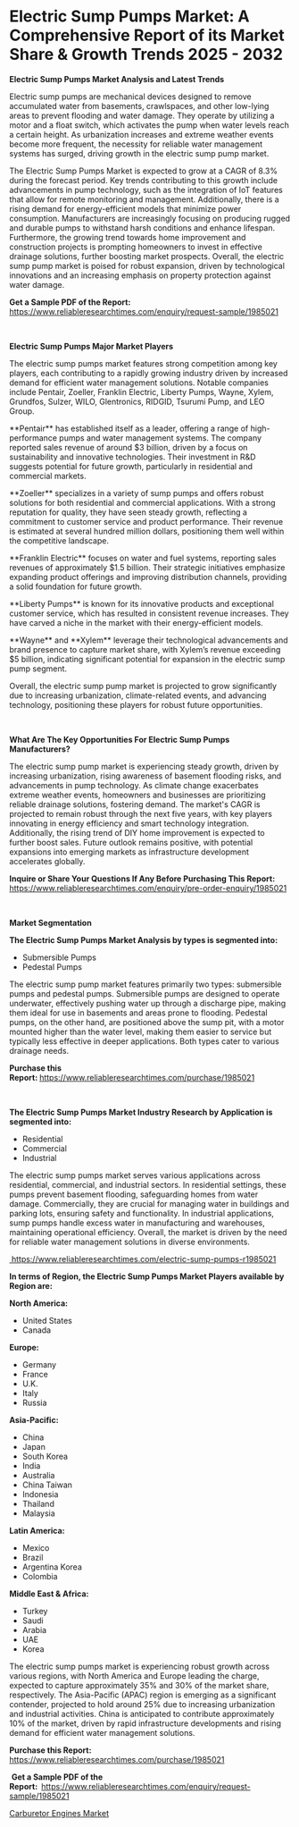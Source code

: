 <p><h1>Electric Sump Pumps Market: A Comprehensive Report of its Market Share & Growth Trends 2025 - 2032</h1></p><p><strong>Electric Sump Pumps Market Analysis and Latest Trends</strong></p>
<p><p>Electric sump pumps are mechanical devices designed to remove accumulated water from basements, crawlspaces, and other low-lying areas to prevent flooding and water damage. They operate by utilizing a motor and a float switch, which activates the pump when water levels reach a certain height. As urbanization increases and extreme weather events become more frequent, the necessity for reliable water management systems has surged, driving growth in the electric sump pump market.</p><p>The Electric Sump Pumps Market is expected to grow at a CAGR of 8.3% during the forecast period. Key trends contributing to this growth include advancements in pump technology, such as the integration of IoT features that allow for remote monitoring and management. Additionally, there is a rising demand for energy-efficient models that minimize power consumption. Manufacturers are increasingly focusing on producing rugged and durable pumps to withstand harsh conditions and enhance lifespan. Furthermore, the growing trend towards home improvement and construction projects is prompting homeowners to invest in effective drainage solutions, further boosting market prospects. Overall, the electric sump pump market is poised for robust expansion, driven by technological innovations and an increasing emphasis on property protection against water damage.</p></p>
<p><strong>Get a Sample PDF of the Report:&nbsp;</strong> <a href="https://www.reliableresearchtimes.com/enquiry/request-sample/1985021?utm_campaign=2277&utm_medium=2&utm_source=Github&utm_content=ia&utm_term=19022025&utm_id=electric-sump-pumps">https://www.reliableresearchtimes.com/enquiry/request-sample/1985021</a></p>
<p>&nbsp;</p>
<p><strong>Electric Sump Pumps Major Market Players</strong></p>
<p><p>The electric sump pumps market features strong competition among key players, each contributing to a rapidly growing industry driven by increased demand for efficient water management solutions. Notable companies include Pentair, Zoeller, Franklin Electric, Liberty Pumps, Wayne, Xylem, Grundfos, Sulzer, WILO, Glentronics, RIDGID, Tsurumi Pump, and LEO Group.</p><p>**Pentair** has established itself as a leader, offering a range of high-performance pumps and water management systems. The company reported sales revenue of around $3 billion, driven by a focus on sustainability and innovative technologies. Their investment in R&D suggests potential for future growth, particularly in residential and commercial markets.</p><p>**Zoeller** specializes in a variety of sump pumps and offers robust solutions for both residential and commercial applications. With a strong reputation for quality, they have seen steady growth, reflecting a commitment to customer service and product performance. Their revenue is estimated at several hundred million dollars, positioning them well within the competitive landscape.</p><p>**Franklin Electric** focuses on water and fuel systems, reporting sales revenues of approximately $1.5 billion. Their strategic initiatives emphasize expanding product offerings and improving distribution channels, providing a solid foundation for future growth.</p><p>**Liberty Pumps** is known for its innovative products and exceptional customer service, which has resulted in consistent revenue increases. They have carved a niche in the market with their energy-efficient models.</p><p>**Wayne** and **Xylem** leverage their technological advancements and brand presence to capture market share, with Xylem’s revenue exceeding $5 billion, indicating significant potential for expansion in the electric sump pump segment.</p><p>Overall, the electric sump pump market is projected to grow significantly due to increasing urbanization, climate-related events, and advancing technology, positioning these players for robust future opportunities.</p></p>
<p>&nbsp;</p>
<p><strong>What Are The Key Opportunities For Electric Sump Pumps Manufacturers?</strong></p>
<p><p>The electric sump pump market is experiencing steady growth, driven by increasing urbanization, rising awareness of basement flooding risks, and advancements in pump technology. As climate change exacerbates extreme weather events, homeowners and businesses are prioritizing reliable drainage solutions, fostering demand. The market's CAGR is projected to remain robust through the next five years, with key players innovating in energy efficiency and smart technology integration. Additionally, the rising trend of DIY home improvement is expected to further boost sales. Future outlook remains positive, with potential expansions into emerging markets as infrastructure development accelerates globally.</p></p>
<p><strong>Inquire or Share Your Questions If Any Before Purchasing This Report:</strong> <a href="https://www.reliableresearchtimes.com/enquiry/pre-order-enquiry/1985021?utm_campaign=2277&utm_medium=2&utm_source=Github&utm_content=ia&utm_term=19022025&utm_id=electric-sump-pumps">https://www.reliableresearchtimes.com/enquiry/pre-order-enquiry/1985021</a></p>
<p>&nbsp;</p>
<p><strong>Market Segmentation</strong></p>
<p><strong>The Electric Sump Pumps Market Analysis by types is segmented into:</strong></p>
<p><ul><li>Submersible Pumps</li><li>Pedestal Pumps</li></ul></p>
<p><p>The electric sump pump market features primarily two types: submersible pumps and pedestal pumps. Submersible pumps are designed to operate underwater, effectively pushing water up through a discharge pipe, making them ideal for use in basements and areas prone to flooding. Pedestal pumps, on the other hand, are positioned above the sump pit, with a motor mounted higher than the water level, making them easier to service but typically less effective in deeper applications. Both types cater to various drainage needs.</p></p>
<p><strong>Purchase this Report:&nbsp;</strong><a href="https://www.reliableresearchtimes.com/purchase/1985021?utm_campaign=2277&utm_medium=2&utm_source=Github&utm_content=ia&utm_term=19022025&utm_id=electric-sump-pumps">https://www.reliableresearchtimes.com/purchase/1985021</a></p>
<p>&nbsp;</p>
<p><strong>The Electric Sump Pumps Market Industry Research by Application is segmented into:</strong></p>
<p><ul><li>Residential</li><li>Commercial</li><li>Industrial</li></ul></p>
<p><p>The electric sump pumps market serves various applications across residential, commercial, and industrial sectors. In residential settings, these pumps prevent basement flooding, safeguarding homes from water damage. Commercially, they are crucial for managing water in buildings and parking lots, ensuring safety and functionality. In industrial applications, sump pumps handle excess water in manufacturing and warehouses, maintaining operational efficiency. Overall, the market is driven by the need for reliable water management solutions in diverse environments.</p></p>
<p><a href="https://www.reliableresearchtimes.com/electric-sump-pumps-r1985021?utm_campaign=2277&utm_medium=2&utm_source=Github&utm_content=ia&utm_term=19022025&utm_id=electric-sump-pumps">&nbsp;https://www.reliableresearchtimes.com/electric-sump-pumps-r1985021</a></p>
<p><strong>In terms of Region, the Electric Sump Pumps Market Players available by Region are:</strong></p>
<p>
    <p> <strong> North America: </strong>
        <ul>
            <li>United States</li>
            <li>Canada</li>
        </ul>
        </p> 
    <p> <strong> Europe: </strong>
        <ul>
            <li>Germany</li>
            <li>France</li>
            <li>U.K.</li>
            <li>Italy</li>
            <li>Russia</li>
        </ul>
        </p> 
    <p> <strong> Asia-Pacific: </strong>
        <ul>
            <li>China</li>
            <li>Japan</li>
            <li>South Korea</li>
            <li>India</li>
            <li>Australia</li>
            <li>China Taiwan</li>
            <li>Indonesia</li>
            <li>Thailand</li>
            <li>Malaysia</li>
        </ul>
        </p> 
    <p> <strong> Latin America: </strong>
        <ul>
            <li>Mexico</li>
            <li>Brazil</li>
            <li>Argentina Korea</li>
            <li>Colombia</li>
        </ul>
        </p> 
    <p> <strong> Middle East & Africa: </strong>
        <ul>
            <li>Turkey</li>
            <li>Saudi</li>
            <li>Arabia</li>
            <li>UAE</li>
            <li>Korea</li>
        </ul>
    </p>
    </p>
<p><p>The electric sump pumps market is experiencing robust growth across various regions, with North America and Europe leading the charge, expected to capture approximately 35% and 30% of the market share, respectively. The Asia-Pacific (APAC) region is emerging as a significant contender, projected to hold around 25% due to increasing urbanization and industrial activities. China is anticipated to contribute approximately 10% of the market, driven by rapid infrastructure developments and rising demand for efficient water management solutions.</p></p>
<p><strong>Purchase this Report: </strong><a href="https://www.reliableresearchtimes.com/purchase/1985021?utm_campaign=2277&utm_medium=2&utm_source=Github&utm_content=ia&utm_term=19022025&utm_id=electric-sump-pumps">https://www.reliableresearchtimes.com/purchase/1985021</a></p>
<p>&nbsp;<strong>Get a Sample PDF of the Report:&nbsp;&nbsp;</strong><a href="https://www.reliableresearchtimes.com/enquiry/request-sample/1985021?utm_campaign=2277&utm_medium=2&utm_source=Github&utm_content=ia&utm_term=19022025&utm_id=electric-sump-pumps">https://www.reliableresearchtimes.com/enquiry/request-sample/1985021</a></p>
<p><strong></strong></p>
<p><p><a href="https://github.com/ParvinKhatun77/Market-Research-Report-List-1/blob/main/carburetor-engines-market.md?utm_campaign=2277&utm_medium=2&utm_source=Github&utm_content=ia&utm_term=19022025&utm_id=electric-sump-pumps">Carburetor Engines Market</a></p></p>